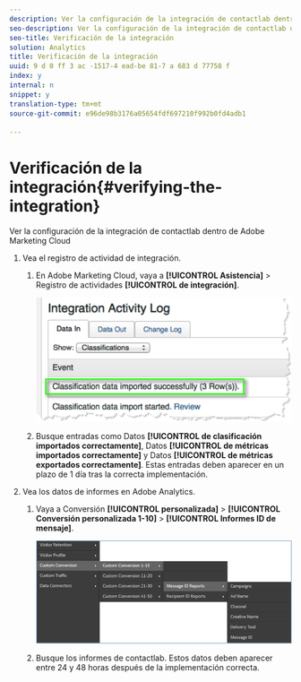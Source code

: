 ```yaml
---
description: Ver la configuración de la integración de contactlab dentro de Adobe Marketing Cloud
seo-description: Ver la configuración de la integración de contactlab dentro de Adobe Marketing Cloud
seo-title: Verificación de la integración
solution: Analytics
title: Verificación de la integración
uuid: 9 d 0 ff 3 ac -1517-4 ead-be 81-7 a 683 d 77758 f
index: y
internal: n
snippet: y
translation-type: tm+mt
source-git-commit: e96de98b3176a05654fdf697210f992b0fd4adb1

---
```



# Verificación de la integración{#verifying-the-integration}

Ver la configuración de la integración de contactlab dentro de Adobe Marketing Cloud

1. Vea el registro de actividad de integración.
   1. En Adobe Marketing Cloud, vaya a **[!UICONTROL Asistencia]** &gt; Registro de actividades **[!UICONTROL de integración]**.

      ![](assets/integration_activity_log.png)

   1. Busque entradas como Datos **[!UICONTROL de clasificación importados correctamente]**, Datos **[!UICONTROL de métricas importados correctamente]** y Datos **[!UICONTROL de métricas exportados correctamente]**. Estas entradas deben aparecer en un plazo de 1 día tras la correcta implementación.
1. Vea los datos de informes en Adobe Analytics.
   1. Vaya a Conversión **[!UICONTROL personalizada]** &gt; **[!UICONTROL Conversión personalizada 1-10]** &gt; **[!UICONTROL Informes ID de mensaje]**.

      ![](assets/reporting.png)

   1. Busque los informes de contactlab. Estos datos deben aparecer entre 24 y 48 horas después de la implementación correcta.
